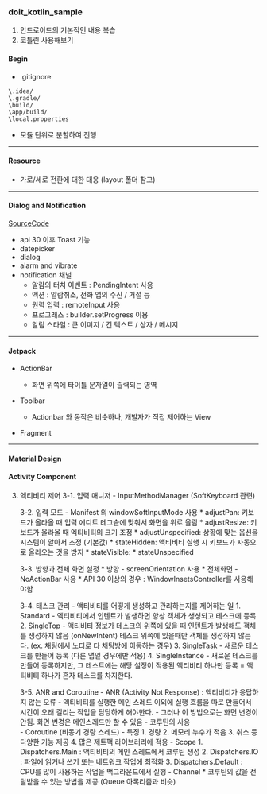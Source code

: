 ### doit_kotlin_sample
    
1. 안드로이드의 기본적인 내용 복습 
2. 코틀린 사용해보기

#### Begin

* .gitignore 

~~~
\.idea/
\.gradle/
\build/
\app/build/
\local.properties
~~~

* 모듈 단위로 분할하여 진행

<hr>

#### Resource

* 가로/세로 전환에 대한 대응 (layout 폴더 참고)

<hr>

#### Dialog and Notification
    
[SourceCode](ch10_notification/src/main/java/com/huni/engineer/ch10_notification/DialogTestActivity.kt)
  
* api 30 이후 Toast 기능
* datepicker
* dialog
* alarm and vibrate
* notification 채널
  - 알람의 터치 이벤트 : PendingIntent 사용
  - 액션 : 알람취소, 전화 앱의 수신 / 거절 등
  - 원력 입력 : remoteInput 사용
  - 프로그래스 : builder.setProgress 이용
  - 알림 스타일 : 큰 이미지 / 긴 텍스트 / 상자 / 메시지 

<hr>
    
#### Jetpack

   * ActionBar
        * 화면 위쪽에 타이틀 문자열이 출력되는 영역  
   
   * Toolbar
        * Actionbar 와 동작은 비슷하나, 개발자가 직접 제어하는 View
   
   * Fragment

<hr>

#### Material Design


#### Activity Component
3. 엑티비티 제어
    3-1. 입력 매니저 - InputMethodManager (SoftKeyboard 관련)
   
    3-2. 입력 모드 - Manifest 의 windowSoftInputMode 사용
        * adjustPan: 키보드가 올라올 때 입력 에디트 테그슽에 맞춰서 화면을 위로 올림
        * adjustResize: 키보드가 올라올 때 엑티비티의 크기 조정
        * adjustUnspecified: 상황에 맞는 옵션을 시스템이 알아서 조정 (기본값)
        * stateHidden: 액티비티 실행 시 키보드가 자동으로 올라오는 것을 방지
        * stateVisible:
        * stateUnspecified
       
    3-3. 방향과 전체 화면 설정
        * 방향 - screenOrientation 사용
        * 전체화면 - NoActionBar 사용
            * API 30 이상의 경우 : WindowInsetsController를 사용해야함
    
    3-4. 태스크 관리
        - 액티비티를 어떻게 생성하고 관리하는지를 제어하는 일
            1. Standard - 엑티비티에서 인텐트가 발생하면 항상 객체가 생성되고 테스크에 등록
            2. SingleTop - 액티비티 정보가 테스크의 위쪽에 있을 때 인텐트가 발생해도 객체를 생성하지 않음 (onNewIntent)
                        테스크 위쪽에 있을때만 객체를 생성하지 않는다. (ex. 채팅에서 노티로 타 채팅방에 이동하는 경우)
            3. SingleTask - 새로운 테스크를 만들어 등록 (다른 앱일 경우에만 적용)
            4. SingleInstance - 새로운 테스크를 만들어 등록하지만, 그 테스트에는 해당 설정이 적용된 엑티비티 하나만 등록 = 액티비티 하나가 혼자 테스크를 차지한다.
   
    3-5. ANR and Coroutine
        - ANR (Activity Not Response) : 액티비티가 응답하지 않는 오류
        - 액티비티를 실행한 메인 스레드 이외에 실행 흐름을 따로 만들어서 시간이 오래 걸리는 작업을 담당하게 해야한다. 
        - 그러나 이 방법으로는 화면 변경이 안됨. 화면 변경은 메인스레드만 할 수 있음
        - 코루틴의 사용
   <br>
        - Coroutine (비동기 경량 스레드)
        - 특징 
            1. 경량 
            2. 메모리 누수가 적음
            3. 취소 등 다양한 기능 제공
            4. 많은 제트팩 라이브러리에 적용
        - Scope
            1. Dispatchers.Main : 액티비티의 메인 스레드에서 코루틴 생성
            2. Dispatchers.IO : 파일에 읽거나 쓰기 또는 네트워크 작업에 최적화
            3. Dispatchers.Default : CPU를 많이 사용하는 작업을 백그라운드에서 실행
        - Channel
            * 코루틴의 값을 전달받을 수 있는 방법을 제공 (Queue 아록리즘과 비슷)
